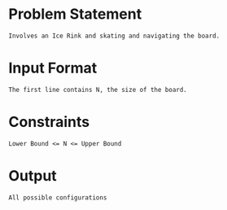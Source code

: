 # Problem Statement
    Involves an Ice Rink and skating and navigating the board.

# Input Format
    The first line contains N, the size of the board.

# Constraints
    Lower Bound <= N <= Upper Bound

# Output
    All possible configurations
